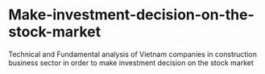 # Make-investment-decision-on-the-stock-market
Technical and Fundamental analysis of Vietnam companies in construction business sector in order to make investment decision on the stock market
